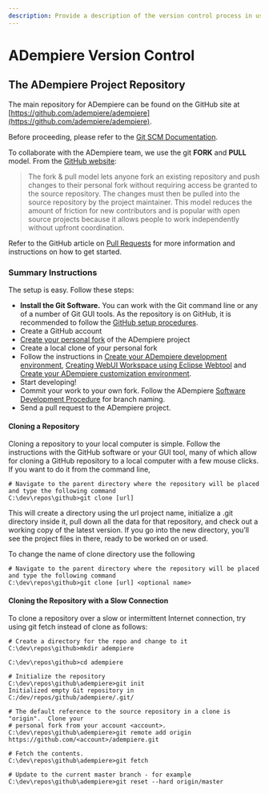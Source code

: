 ```yaml
---
description: Provide a description of the version control process in use.
---
```


# ADempiere Version Control

## The ADempiere Project Repository

The main repository for ADempiere can be found on the GitHub site at [https://github.com/adempiere/adempiere](https://github.com/adempiere/adempiere).

Before proceeding, please refer to the [Git SCM Documentation](http://git-scm.com/doc).

To collaborate with the ADempiere team, we use the git **FORK** and **PULL** model. From the [GitHub website](https://help.github.com/articles/using-pull-requests/#fork--pull):

> The fork & pull model lets anyone fork an existing repository and push changes to their personal fork without requiring access be granted to the source repository. The changes must then be pulled into the source repository by the project maintainer. This model reduces the amount of friction for new contributors and is popular with open source projects because it allows people to work independently without upfront coordination.

Refer to the GitHub article on [Pull Requests](https://help.github.com/articles/using-pull-requests) for more information and instructions on how to get started.

### Summary Instructions

The setup is easy. Follow these steps:

* **Install the Git Software.** You can work with the Git command line or any of a number of Git GUI tools. As the repository is on GitHub, it is recommended to follow the [GitHub setup procedures](https://help.github.com/articles/set-up-git/).
* Create a GitHub account
* [Create your personal fork](https://help.github.com/articles/fork-a-repo/) of the ADempiere project
* Create a local clone of your personal fork
* Follow the instructions in [Create your ADempiere development environment](http://wiki.adempiere.net/Create_your_ADempiere_development_environment), [Creating WebUI Workspace using Eclipse Webtool](http://wiki.adempiere.net/Creating_WebUI_Workspace_using_Eclipse_Webtool) and [Create your ADempiere customization environment](http://wiki.adempiere.net/Create_your_ADempiere_customization_environment).
* Start developing!
* Commit your work to your own fork. Follow the ADempiere [Software Development Procedure](software-development-procedure.md) for branch naming.
* Send a pull request to the ADempiere project.

#### Cloning a Repository

Cloning a repository to your local computer is simple. Follow the instructions with the GitHub software or your GUI tool, many of which allow for cloning a GitHub repository to a local computer with a few mouse clicks. If you want to do it from the command line,

```text
# Navigate to the parent directory where the repository will be placed and type the following command
C:\dev\repos\github>git clone [url]
```

This will create a directory using the url project name, initialize a .git directory inside it, pull down all the data for that repository, and check out a working copy of the latest version. If you go into the new directory, you’ll see the project files in there, ready to be worked on or used.

To change the name of clone directory use the following

```text
# Navigate to the parent directory where the repository will be placed and type the following command
C:\dev\repos\github>git clone [url] <optional name>
```

#### Cloning the Repository with a Slow Connection

To clone a repository over a slow or intermittent Internet connection, try using git fetch instead of clone as follows:

```text
# Create a directory for the repo and change to it
C:\dev\repos\github>mkdir adempiere

C:\dev\repos\github>cd adempiere

# Initialize the repository
C:\dev\repos\github\adempiere>git init
Initialized empty Git repository in C:/dev/repos/github/adempiere/.git/

# The default reference to the source repository in a clone is "origin".  Clone your
# personal fork from your account <account>.
C:\dev\repos\github\adempiere>git remote add origin https://github.com/<account>/adempiere.git

# Fetch the contents.
C:\dev\repos\github\adempiere>git fetch

# Update to the current master branch - for example
C:\dev\repos\github\adempiere>git reset --hard origin/master
```

